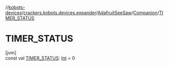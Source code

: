 //[kobots-devices](../../../../index.md)/[crackers.kobots.devices.expander](../../index.md)/[AdafruitSeeSaw](../index.md)/[Companion](index.md)/[TIMER_STATUS](-t-i-m-e-r_-s-t-a-t-u-s.md)

# TIMER_STATUS

[jvm]\
const val [TIMER_STATUS](-t-i-m-e-r_-s-t-a-t-u-s.md): [Int](https://kotlinlang.org/api/latest/jvm/stdlib/kotlin/-int/index.html) = 0
